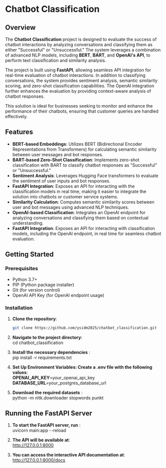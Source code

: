 # Chatbot Classification

## Overview

The **Chatbot Classification** project is designed to evaluate the success of chatbot interactions by analyzing conversations and classifying them as either "Successful" or "Unsuccessful." The system leverages a combination of advanced NLP models, including **BERT**, **BART**, and **OpenAI's API**, to perform text classification and similarity analysis.

The project is built using **FastAPI**, allowing seamless API integration for real-time evaluation of chatbot interactions. In addition to classifying conversations, the system provides sentiment analysis, semantic similarity scoring, and zero-shot classification capabilities. The OpenAI integration further enhances the evaluation by providing context-aware analysis of chatbot responses.

This solution is ideal for businesses seeking to monitor and enhance the performance of their chatbots, ensuring that customer queries are handled effectively.

## Features

- **BERT-based Embeddings**: Utilizes BERT (Bidirectional Encoder Representations from Transformers) for calculating semantic similarity between user messages and bot responses.  
- **BART-based Zero-Shot Classification**: Implements zero-shot classification with BART to classify chatbot responses as "Successful" or "Unsuccessful."  
- **Sentiment Analysis**: Leverages Hugging Face transformers to evaluate the sentiment of user inputs and bot responses.  
- **FastAPI Integration**: Exposes an API for interacting with the classification models in real time, making it easier to integrate the solution into chatbots or customer service systems.  
- **Similarity Calculation**: Computes semantic similarity scores between user and bot messages using advanced NLP techniques.  
- **OpenAI-based Classification**: Integrates an OpenAI endpoint for analyzing conversations and classifying them based on contextual understanding.  
- **FastAPI Integration**: Exposes an API for interacting with classification models, including the OpenAI endpoint, in real time for seamless chatbot evaluation.

## Getting Started

### Prerequisites

- Python 3.7+  
- PIP (Python package installer)  
- Git (for version control)  
- OpenAI API Key (for OpenAI endpoint usage)  

### Installation

1. **Clone the repository**:  
   ```bash
   git clone https://github.com/ysidm2025/chatbot_classification.git

2. **Navigate to the project directory**:  
  cd chatbot_classification

3. **Install the necessary dependencies** :  
   pip install -r requirements.txt

4. **Set Up Environment Variables: Create a **.env** file with the following values**:  
   **OPENAI_API_KEY**=your_openai_api_key  
   **DATABASE_URL**=your_postgres_database_url  

5. **Download the required datasets** :  
   python -m nltk.downloader stopwords punkt

## Running the FastAPI Server

1. **To start the FastAPI server, run** :  
   uvicorn main:app --reload

2. **The API will be available at**:  
   http://127.0.0.1:8000  

3. **You can access the interactive API documentation at**:  
   http://127.0.0.1:8000/docs


